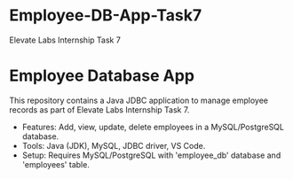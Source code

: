 # Employee-DB-App-Task7
Elevate Labs Internship Task 7
# Employee Database App
This repository contains a Java JDBC application to manage employee records as part of Elevate Labs Internship Task 7.
- Features: Add, view, update, delete employees in a MySQL/PostgreSQL database.
- Tools: Java (JDK), MySQL, JDBC driver, VS Code.
- Setup: Requires MySQL/PostgreSQL with 'employee_db' database and 'employees' table.
